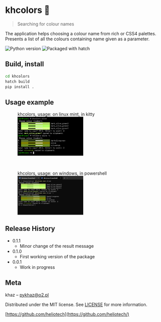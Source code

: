 # khcolors 🎨
> Searching for colour names

<!-- [![NPM Version][npm-image]][npm-url]
[![Build Status][travis-image]][travis-url]
[![Downloads Stats][npm-downloads]][npm-url] -->

<!-- One to two paragraph statement about your product and what it does. -->
The application helps choosing a colour name from rich or CSS4 palettes. Presents a list of all the colours containing name given as a parameter.

![Python version](https://img.shields.io/badge/Python-3.10-blue)
![Packaged with hatch](https://img.shields.io/badge/Packaged%20with-hatch-60c7a8)

<!--
## Installation

OS X & Linux:

```sh
npm install my-crazy-module --save
```

Windows:

```sh
edit autoexec.bat
```
-->

## Build, install

```sh
cd khcolors
hatch build
pip install .
```

## Usage example

<figure>
    <figcaption>khcolors, usage: on linux mint, in kitty</figcaption>
    <img src="assets/khcolors_kitty.png" style="width: 50%;" title="usage: kitty linux" alt="image - usage: kitty linux" />
</figure>

<br/>


<figure>
    <figcaption>khcolors, usage: on windows, in powershell</figcaption>
    <img src="assets/khcolors_powershell.png" style="width: 50%;" title="usage: powershell windows" alt="image - usage: powershell windows" />
</figure>

<!--
## Development setup

Describe how to install all development dependencies and how to run an automated test-suite of some kind. Potentially do this for multiple platforms.

```sh
make install
npm test
```
-->

## Release History

* 0.1.1
    * Minor change of the result message
* 0.1.0
    * First working version of the package
* 0.0.1
    * Work in progress

## Meta

<!--
khaz – [@YourTwitter](https://twitter.com/dbader_org) – YourEmail@example.com
-->
khaz –  pykhaz@o2.pl

Distributed under the MIT license. See [LICENSE](LICENSE.txt) for more information.

[https://github.com/heliotech](https://github.com/heliotech/)


<!-- Markdown link & img dfn's -->
<!--
[npm-image]: https://img.shields.io/npm/v/datadog-metrics.svg?style=flat-square
[npm-url]: https://npmjs.org/package/datadog-metrics
[npm-downloads]: https://img.shields.io/npm/dm/datadog-metrics.svg?style=flat-square
[travis-image]: https://img.shields.io/travis/dbader/node-datadog-metrics/master.svg?style=flat-square
[travis-url]: https://travis-ci.org/dbader/node-datadog-metrics
[wiki]: https://github.com/yourname/yourproject/wiki
-->
